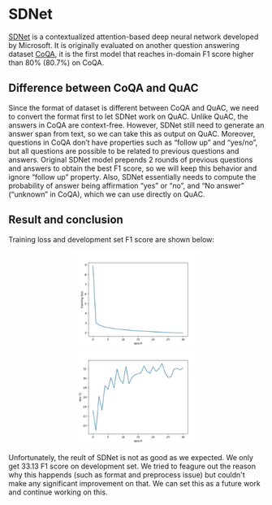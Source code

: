 
# SDNet
[SDNet](https://arxiv.org/abs/1812.03593) is a contextualized attention-based deep neural network developed by Microsoft. It is originally evaluated on another question answering dataset [CoQA](https://stanfordnlp.github.io/coqa/), it is the first model that reaches in-domain F1 score higher than 80% (80.7%) on CoQA.

## Difference between CoQA and QuAC
Since the format of dataset is different between CoQA and QuAC, we need to convert the format first to let SDNet work on QuAC. Unlike QuAC, the answers in CoQA are context-free. However, SDNet still need to generate an answer span from text, so we can take this as output on QuAC. Moreover, questions in CoQA don’t have properties such as “follow up” and “yes/no”, but all questions are possible to be related to previous questions and answers. Original SDNet model prepends 2 rounds of previous questions and answers to obtain the best F1 score, so we will keep this behavior and ignore “follow up” property. Also, SDNet essentially needs to compute the probability of answer being affirmation “yes” or “no”, and “No answer” (“unknown” in CoQA), which we can use directly on QuAC.

## Result and conclusion
Training loss and development set F1 score are shown below: 

<p align="center">
    <img src="Figures/loss.jpg" height="50%" width="50%"/> <img src="Figures/f1.jpg" height="50%" width="50%"/>
</p>

Unfortunately, the reult of SDNet is not as good as we expected. We only get 33.13 F1 score on development set. We tried to feagure out the reason why this happends (such as format and preprocess issue) but couldn't make any significant improvement on that. We can set this as a future work and continue working on this.
